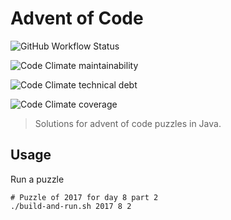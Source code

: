 # Advent of Code

![GitHub Workflow Status](https://img.shields.io/github/workflow/status/tilmanschweitzer/advent-of-code/Tests)

![Code Climate maintainability](https://img.shields.io/codeclimate/maintainability/tilmanschweitzer/advent-of-code)

![Code Climate technical debt](https://img.shields.io/codeclimate/tech-debt/tilmanschweitzer/advent-of-code)

![Code Climate coverage](https://img.shields.io/codeclimate/coverage/tilmanschweitzer/advent-of-code)

> Solutions for advent of code puzzles in Java.

## Usage

Run a puzzle

    # Puzzle of 2017 for day 8 part 2
    ./build-and-run.sh 2017 8 2
